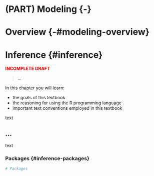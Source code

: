 # (PART) Modeling {-}

# Overview {-#modeling-overview}





# Inference {#inference}

<p style="font-weight:bold; color:red;">INCOMPLETE DRAFT</p>

> ...


<div class="rmdkey">
<p>In this chapter you will learn:</p>
<ul>
<li>the goals of this textbook</li>
<li>the reasoning for using the R programming language</li>
<li>important text conventions employed in this textbook</li>
</ul>
</div>

text

## ...

text

### Packages {#inference-packages}


```r
# Packages
```
